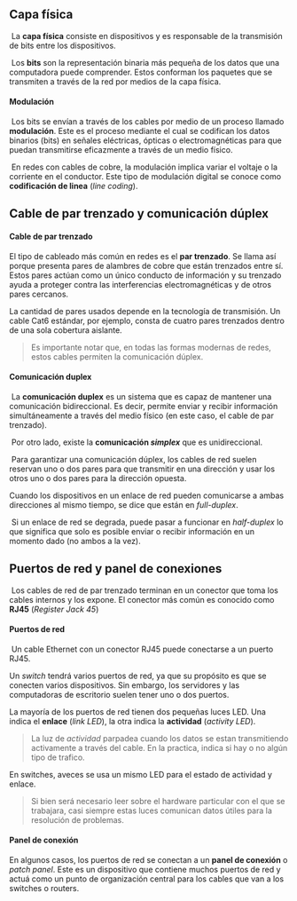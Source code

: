 ## Capa física
<p>&nbsp;La <b>capa física</b> consiste en dispositivos y es responsable de la transmisión de bits entre los dispositivos.</p>
<p>&nbsp;Los <b>bits</b> son la representación binaria más pequeña de los datos que una computadora puede comprender. Estos conforman los paquetes que se transmiten a través de la red por medios de la capa física.</p>

#### Modulación
<p>&nbsp;Los bits se envían a través de los cables por medio de un proceso llamado <b>modulación</b>. Este es el proceso mediante el cual se codifican los datos binarios (bits) en señales eléctricas, ópticas o electromagnéticas para que puedan transmitirse eficazmente a través de un medio físico.</p>
 
<p>&nbsp;En redes con cables de cobre, la modulación implica variar el voltaje o la corriente en el conductor. Este tipo de modulación digital se conoce como <b>codificación de linea</b> (<i>line coding</i>).</p>

## Cable de par trenzado y comunicación dúplex
#### Cable de par trenzado

<p>El tipo de cableado más común en redes es el <b>par trenzado</b>. Se llama así porque presenta pares de alambres de cobre que están trenzados entre sí. Estos pares actúan como un único conducto de información y su trenzado ayuda a proteger contra las interferencias electromagnéticas y de otros pares cercanos.</p>

<p>La cantidad de pares usados depende en la tecnología de transmisión. Un cable Cat6 estándar, por ejemplo, consta de cuatro pares trenzados dentro de una sola cobertura aislante.</p>
	
>Es importante notar que, en todas las formas modernas de redes, estos cables permiten la comunicación dúplex.


#### Comunicación duplex
 <p>&nbsp;La <b>comunicación duplex</b> es un sistema que es capaz de mantener una comunicación bidireccional. Es decir, permite enviar y recibir información simultáneamente a través del medio físico (en este caso, el cable de par trenzado).</p>

<p>&nbsp;Por otro lado, existe la <b>comunicación <i>simplex</i></b> que es unidireccional.</p>
<p>&nbsp;Para garantizar una comunicación dúplex, los cables de red suelen reservan uno o dos pares para que transmitir en una dirección y usar los otros uno o dos pares para la dirección opuesta.</p>

<p>Cuando los dispositivos en un enlace de red pueden comunicarse a ambas direcciones al mismo tiempo, se dice que están en <i>full-duplex</i>.</p>

<p>&nbsp;Si un enlace de red se degrada, puede pasar a funcionar en <i>half-duplex</i> lo que significa que solo es posible enviar o recibir información en un momento dado (no ambos a la vez).</p>

## Puertos de red y panel de conexiones
<p>&nbsp;Los cables de red de par trenzado terminan en un conector que toma los cables internos y los expone. El conector más común es conocido como <b>RJ45</b> (<i>Register Jack 45</i>)</p>

#### Puertos de red
<p>&nbsp;Un cable Ethernet con un conector RJ45 puede conectarse a un puerto RJ45.</p>

<p> Un <i>switch</i> tendrá varios puertos de red, ya que su propósito es que se conecten varios dispositivos. Sin embargo, los servidores y las computadoras de escritorio suelen tener uno o dos puertos.</p>

<p>La mayoría de los puertos de red tienen dos pequeñas luces LED. Una indica el <b>enlace</b> (<i>link LED</i>), la otra indica la <b>actividad</b> (<i>activity LED</i>).</p>

> La luz de <i>actividad</i> parpadea cuando los datos se estan transmitiendo activamente a través del cable. En la practica, indica si hay o no algún tipo de trafico.
 
 En switches, aveces se usa un mismo LED para el estado de actividad y enlace.
 
 > Si bien será necesario leer sobre el hardware particular con el que se trabajara, casi siempre estas luces comunican datos útiles para la resolución de problemas.

#### Panel de conexión
<p>En algunos casos, los puertos de red se conectan a un <b>panel de conexión</b> o <i>patch panel</i>. Este es un dispositivo que contiene muchos puertos de red y actuá como un punto de organización central para los cables que van a los switches o routers.</p>
